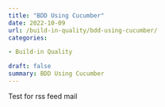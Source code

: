```yaml
---
title: "BDD Using Cucumber"
date: 2022-10-09
url: /build-in-quality/bdd-using-cucumber/
categories:

- Build-in Quality

draft: false
summary: BDD Using Cucumber
---
```


Test for rss feed mail